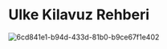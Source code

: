 # Ulke Kilavuz Rehberi

![6cd841e1-b94d-433d-81b0-b9ce67f1e402](https://user-images.githubusercontent.com/75690935/216816744-403623b1-3378-4196-99cc-6b69c674ab7f.gif)
